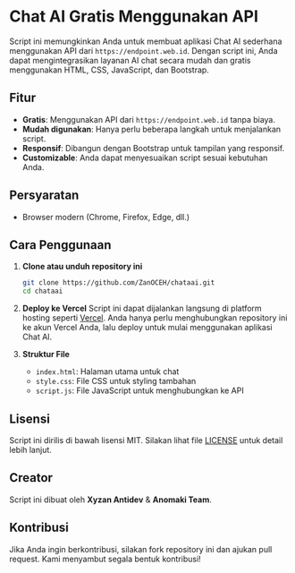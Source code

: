 # Chat AI Gratis Menggunakan API

Script ini memungkinkan Anda untuk membuat aplikasi Chat AI sederhana menggunakan API dari `https://endpoint.web.id`. Dengan script ini, Anda dapat mengintegrasikan layanan AI chat secara mudah dan gratis menggunakan HTML, CSS, JavaScript, dan Bootstrap.

## Fitur
- **Gratis**: Menggunakan API dari `https://endpoint.web.id` tanpa biaya.
- **Mudah digunakan**: Hanya perlu beberapa langkah untuk menjalankan script.
- **Responsif**: Dibangun dengan Bootstrap untuk tampilan yang responsif.
- **Customizable**: Anda dapat menyesuaikan script sesuai kebutuhan Anda.

## Persyaratan
- Browser modern (Chrome, Firefox, Edge, dll.)

## Cara Penggunaan

1. **Clone atau unduh repository ini**
   ```bash
   git clone https://github.com/ZanOCEH/chataai.git
   cd chataai
   ```

2. **Deploy ke Vercel**
   Script ini dapat dijalankan langsung di platform hosting seperti [Vercel](https://vercel.com/). Anda hanya perlu menghubungkan repository ini ke akun Vercel Anda, lalu deploy untuk mulai menggunakan aplikasi Chat AI.

3. **Struktur File**
   - `index.html`: Halaman utama untuk chat
   - `style.css`: File CSS untuk styling tambahan
   - `script.js`: File JavaScript untuk menghubungkan ke API

## Lisensi
Script ini dirilis di bawah lisensi MIT. Silakan lihat file [LICENSE](LICENSE) untuk detail lebih lanjut.

## Creator
Script ini dibuat oleh **Xyzan Antidev** & **Anomaki Team**.

## Kontribusi
Jika Anda ingin berkontribusi, silakan fork repository ini dan ajukan pull request. Kami menyambut segala bentuk kontribusi!
